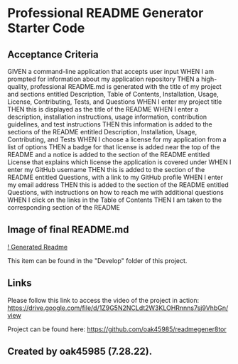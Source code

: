 # Professional README Generator Starter Code

## Acceptance Criteria

GIVEN a command-line application that accepts user input
WHEN I am prompted for information about my application repository
THEN a high-quality, professional README.md is generated with the title of my project and sections entitled Description, Table of Contents, Installation, Usage, License, Contributing, Tests, and Questions
WHEN I enter my project title
THEN this is displayed as the title of the README
WHEN I enter a description, installation instructions, usage information, contribution guidelines, and test instructions
THEN this information is added to the sections of the README entitled Description, Installation, Usage, Contributing, and Tests
WHEN I choose a license for my application from a list of options
THEN a badge for that license is added near the top of the README and a notice is added to the section of the README entitled License that explains which license the application is covered under
WHEN I enter my GitHub username
THEN this is added to the section of the README entitled Questions, with a link to my GitHub profile
WHEN I enter my email address
THEN this is added to the section of the README entitled Questions, with instructions on how to reach me with additional questions
WHEN I click on the links in the Table of Contents
THEN I am taken to the corresponding section of the README

## Image of final README.md

[! Generated Readme](./images/Screen%20Shot%202022-07-28%20at%2011.10.28%20PM.png)

This item can be found in the "Develop" folder of this project.

## Links

Please follow this link to access the video of the project in action: https://drive.google.com/file/d/1Z9G5N2NCLdt2W3KLOHRnnns7sj9VhbGn/view

Project can be found here: https://github.com/oak45985/readmegener8tor

## Created by oak45985 (7.28.22).